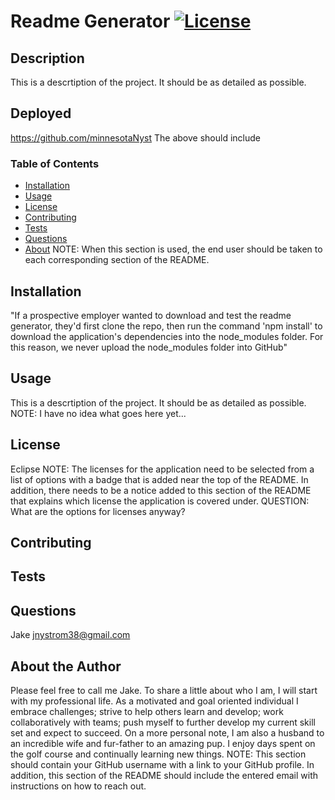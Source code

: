 # Readme Generator [![License](https://img.shields.io/badge/License-EPL%201.0-red.svg)](https://opensource.org/licenses/EPL-1.0)
  
  ## Description
  This is a descrtiption of the project. It should be as detailed as possible.
  ## Deployed
  https://github.com/minnesotaNyst
  The above should include 
  ### Table of Contents
  - [Installation](#installation)
  - [Usage](#usage)
  - [License](#license)
  - [Contributing](#contributing)
  - [Tests](#tests)
  - [Questions](#questions)
  - [About](#about)
  NOTE: When this section is used, the end user should be taken to each corresponding section of the README.
  ## Installation
  "If a prospective employer wanted to download and test the readme generator, they'd first clone the repo, then run the command 'npm install' to download the application's dependencies into the node_modules folder. For this reason, we never upload the node_modules folder into GitHub"
  ## Usage
  This is a descrtiption of the project. It should be as detailed as possible.
  NOTE: I have no idea what goes here yet...
  ## License
  Eclipse
  NOTE: The licenses for the application need to be selected from a list of options with a badge that is added near the top of the README. In addition, there needs to be a notice added to this section of the README that explains which license the application is covered under.
  QUESTION: What are the options for licenses anyway?
  ## Contributing
  ## Tests
  ## Questions
  Jake
  jnystrom38@gmail.com
  ## About the Author
  Please feel free to call me Jake. To share a little about who I am, I will start with my professional life. As a motivated and goal oriented individual I embrace challenges; strive to help others learn and develop; work collaboratively with teams; push myself to further develop my current skill set and expect to succeed. On a more personal note, I am also a husband to an incredible wife and fur-father to an amazing pup. I enjoy days spent on the golf course and continually learning new things.
  NOTE: This section should contain your GitHub username with a link to your GitHub profile. In addition, this section of the README should include the entered email with instructions on how to reach out.
